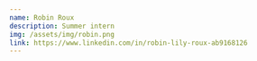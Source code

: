 ```yaml
---
name: Robin Roux
description: Summer intern
img: /assets/img/robin.png
link: https://www.linkedin.com/in/robin-lily-roux-ab9168126
---
```

